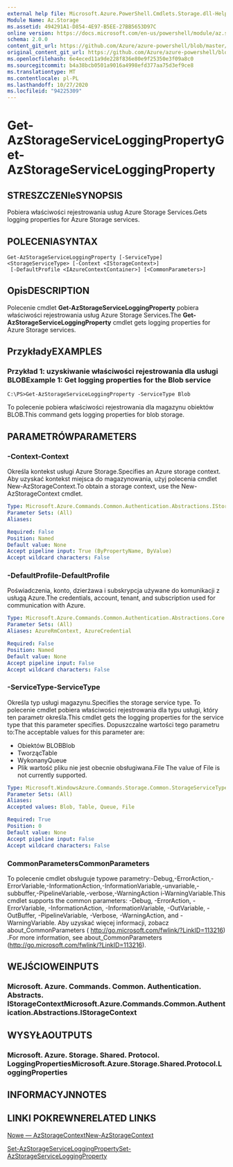 ```yaml
---
external help file: Microsoft.Azure.PowerShell.Cmdlets.Storage.dll-Help.xml
Module Name: Az.Storage
ms.assetid: 494291A1-D854-4E97-B5EE-27BB5653D97C
online version: https://docs.microsoft.com/en-us/powershell/module/az.storage/get-azstorageserviceloggingproperty
schema: 2.0.0
content_git_url: https://github.com/Azure/azure-powershell/blob/master/src/Storage/Storage.Management/help/Get-AzStorageServiceLoggingProperty.md
original_content_git_url: https://github.com/Azure/azure-powershell/blob/master/src/Storage/Storage.Management/help/Get-AzStorageServiceLoggingProperty.md
ms.openlocfilehash: 6e4eced11a9de228f836e80e9f25350e3f09a8c0
ms.sourcegitcommit: b4a38bcb0501a9016a4998efd377aa75d3ef9ce8
ms.translationtype: MT
ms.contentlocale: pl-PL
ms.lasthandoff: 10/27/2020
ms.locfileid: "94225309"
---
```

# <span data-ttu-id="50e1f-101">Get-AzStorageServiceLoggingProperty</span><span class="sxs-lookup"><span data-stu-id="50e1f-101">Get-AzStorageServiceLoggingProperty</span></span>

## <span data-ttu-id="50e1f-102">STRESZCZENIe</span><span class="sxs-lookup"><span data-stu-id="50e1f-102">SYNOPSIS</span></span>
<span data-ttu-id="50e1f-103">Pobiera właściwości rejestrowania usług Azure Storage Services.</span><span class="sxs-lookup"><span data-stu-id="50e1f-103">Gets logging properties for Azure Storage services.</span></span>

## <span data-ttu-id="50e1f-104">POLECENIA</span><span class="sxs-lookup"><span data-stu-id="50e1f-104">SYNTAX</span></span>

```
Get-AzStorageServiceLoggingProperty [-ServiceType] <StorageServiceType> [-Context <IStorageContext>]
 [-DefaultProfile <IAzureContextContainer>] [<CommonParameters>]
```

## <span data-ttu-id="50e1f-105">Opis</span><span class="sxs-lookup"><span data-stu-id="50e1f-105">DESCRIPTION</span></span>
<span data-ttu-id="50e1f-106">Polecenie cmdlet **Get-AzStorageServiceLoggingProperty** pobiera właściwości rejestrowania usług Azure Storage Services.</span><span class="sxs-lookup"><span data-stu-id="50e1f-106">The **Get-AzStorageServiceLoggingProperty** cmdlet gets logging properties for Azure Storage services.</span></span>

## <span data-ttu-id="50e1f-107">Przykłady</span><span class="sxs-lookup"><span data-stu-id="50e1f-107">EXAMPLES</span></span>

### <span data-ttu-id="50e1f-108">Przykład 1: uzyskiwanie właściwości rejestrowania dla usługi BLOB</span><span class="sxs-lookup"><span data-stu-id="50e1f-108">Example 1: Get logging properties for the Blob service</span></span>
```
C:\PS>Get-AzStorageServiceLoggingProperty -ServiceType Blob
```

<span data-ttu-id="50e1f-109">To polecenie pobiera właściwości rejestrowania dla magazynu obiektów BLOB.</span><span class="sxs-lookup"><span data-stu-id="50e1f-109">This command gets logging properties for blob storage.</span></span>

## <span data-ttu-id="50e1f-110">PARAMETRÓW</span><span class="sxs-lookup"><span data-stu-id="50e1f-110">PARAMETERS</span></span>

### <span data-ttu-id="50e1f-111">-Context</span><span class="sxs-lookup"><span data-stu-id="50e1f-111">-Context</span></span>
<span data-ttu-id="50e1f-112">Określa kontekst usługi Azure Storage.</span><span class="sxs-lookup"><span data-stu-id="50e1f-112">Specifies an Azure storage context.</span></span>
<span data-ttu-id="50e1f-113">Aby uzyskać kontekst miejsca do magazynowania, użyj polecenia cmdlet New-AzStorageContext.</span><span class="sxs-lookup"><span data-stu-id="50e1f-113">To obtain a storage context, use the New-AzStorageContext cmdlet.</span></span>

```yaml
Type: Microsoft.Azure.Commands.Common.Authentication.Abstractions.IStorageContext
Parameter Sets: (All)
Aliases:

Required: False
Position: Named
Default value: None
Accept pipeline input: True (ByPropertyName, ByValue)
Accept wildcard characters: False
```

### <span data-ttu-id="50e1f-114">-DefaultProfile</span><span class="sxs-lookup"><span data-stu-id="50e1f-114">-DefaultProfile</span></span>
<span data-ttu-id="50e1f-115">Poświadczenia, konto, dzierżawa i subskrypcja używane do komunikacji z usługą Azure.</span><span class="sxs-lookup"><span data-stu-id="50e1f-115">The credentials, account, tenant, and subscription used for communication with Azure.</span></span>

```yaml
Type: Microsoft.Azure.Commands.Common.Authentication.Abstractions.Core.IAzureContextContainer
Parameter Sets: (All)
Aliases: AzureRmContext, AzureCredential

Required: False
Position: Named
Default value: None
Accept pipeline input: False
Accept wildcard characters: False
```

### <span data-ttu-id="50e1f-116">-ServiceType</span><span class="sxs-lookup"><span data-stu-id="50e1f-116">-ServiceType</span></span>
<span data-ttu-id="50e1f-117">Określa typ usługi magazynu.</span><span class="sxs-lookup"><span data-stu-id="50e1f-117">Specifies the storage service type.</span></span>
<span data-ttu-id="50e1f-118">To polecenie cmdlet pobiera właściwości rejestrowania dla typu usługi, który ten parametr określa.</span><span class="sxs-lookup"><span data-stu-id="50e1f-118">This cmdlet gets the logging properties for the service type that this parameter specifies.</span></span>
<span data-ttu-id="50e1f-119">Dopuszczalne wartości tego parametru to:</span><span class="sxs-lookup"><span data-stu-id="50e1f-119">The acceptable values for this parameter are:</span></span>
- <span data-ttu-id="50e1f-120">Obiektów BLOB</span><span class="sxs-lookup"><span data-stu-id="50e1f-120">Blob</span></span> 
- <span data-ttu-id="50e1f-121">Tworząc</span><span class="sxs-lookup"><span data-stu-id="50e1f-121">Table</span></span>
- <span data-ttu-id="50e1f-122">Wykonany</span><span class="sxs-lookup"><span data-stu-id="50e1f-122">Queue</span></span>
- <span data-ttu-id="50e1f-123">Plik wartość pliku nie jest obecnie obsługiwana.</span><span class="sxs-lookup"><span data-stu-id="50e1f-123">File The value of File is not currently supported.</span></span>

```yaml
Type: Microsoft.WindowsAzure.Commands.Storage.Common.StorageServiceType
Parameter Sets: (All)
Aliases:
Accepted values: Blob, Table, Queue, File

Required: True
Position: 0
Default value: None
Accept pipeline input: False
Accept wildcard characters: False
```

### <span data-ttu-id="50e1f-124">CommonParameters</span><span class="sxs-lookup"><span data-stu-id="50e1f-124">CommonParameters</span></span>
<span data-ttu-id="50e1f-125">To polecenie cmdlet obsługuje typowe parametry:-Debug,-ErrorAction,-ErrorVariable,-InformationAction,-InformationVariable,-unvariable,-subbuffer,-PipelineVariable,-verbose,-WarningAction i-WarningVariable.</span><span class="sxs-lookup"><span data-stu-id="50e1f-125">This cmdlet supports the common parameters: -Debug, -ErrorAction, -ErrorVariable, -InformationAction, -InformationVariable, -OutVariable, -OutBuffer, -PipelineVariable, -Verbose, -WarningAction, and -WarningVariable.</span></span> <span data-ttu-id="50e1f-126">Aby uzyskać więcej informacji, zobacz about_CommonParameters ( http://go.microsoft.com/fwlink/?LinkID=113216) .</span><span class="sxs-lookup"><span data-stu-id="50e1f-126">For more information, see about_CommonParameters (http://go.microsoft.com/fwlink/?LinkID=113216).</span></span>

## <span data-ttu-id="50e1f-127">WEJŚCIOWE</span><span class="sxs-lookup"><span data-stu-id="50e1f-127">INPUTS</span></span>

### <span data-ttu-id="50e1f-128">Microsoft. Azure. Commands. Common. Authentication. Abstracts. IStorageContext</span><span class="sxs-lookup"><span data-stu-id="50e1f-128">Microsoft.Azure.Commands.Common.Authentication.Abstractions.IStorageContext</span></span>

## <span data-ttu-id="50e1f-129">WYSYŁA</span><span class="sxs-lookup"><span data-stu-id="50e1f-129">OUTPUTS</span></span>

### <span data-ttu-id="50e1f-130">Microsoft. Azure. Storage. Shared. Protocol. LoggingProperties</span><span class="sxs-lookup"><span data-stu-id="50e1f-130">Microsoft.Azure.Storage.Shared.Protocol.LoggingProperties</span></span>

## <span data-ttu-id="50e1f-131">INFORMACYJN</span><span class="sxs-lookup"><span data-stu-id="50e1f-131">NOTES</span></span>

## <span data-ttu-id="50e1f-132">LINKI POKREWNE</span><span class="sxs-lookup"><span data-stu-id="50e1f-132">RELATED LINKS</span></span>

[<span data-ttu-id="50e1f-133">Nowe — AzStorageContext</span><span class="sxs-lookup"><span data-stu-id="50e1f-133">New-AzStorageContext</span></span>](./New-AzStorageContext.md)

[<span data-ttu-id="50e1f-134">Set-AzStorageServiceLoggingProperty</span><span class="sxs-lookup"><span data-stu-id="50e1f-134">Set-AzStorageServiceLoggingProperty</span></span>](./Set-AzStorageServiceLoggingProperty.md)


